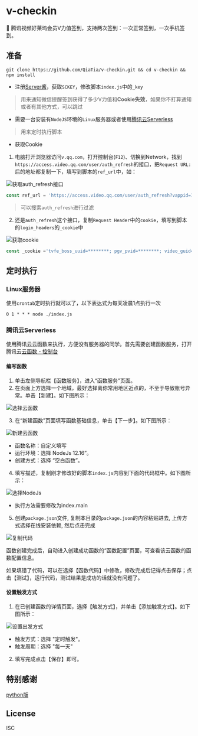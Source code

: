 # v-checkin

🚀 腾讯视频好莱坞会员V力值签到，支持两次签到：一次正常签到，一次手机签到。

## 准备

```shell
git clone https://github.com/QiaTia/v-checkin.git && cd v-checkin && npm install
```

* 注册[Server酱](http://sc.ftqq.com/)，获取`SCKEY`，修改脚本`index.js`中的`_key`
> 用来通知微信提醒签到获得了多少V力值和**Cookie失效**，如果你不打算通知或者有其他方式，可以跳过

* 需要一台安装有`NodeJS`环境的`Linux`服务器或者使用[腾讯云Serverless](https://console.cloud.tencent.com/scf)
> 用来定时执行脚本

* 获取Cookie

1. 电脑打开浏览器访问`v.qq.com`，打开控制台(`F12`)、切换到Network，找到`https://access.video.qq.com/user/auth_refresh`的接口，把`Request URL:`后的地址都复制一下，填写到脚本的`ref_url`中，如：

![获取auth_refresh接口](images/step_1.jpg)

```javascript
const ref_url = 'https://access.video.qq.com/user/auth_refresh?vappid=11059694&vsecret=********&type=qq&g_tk=&g_vstk=********&g_actk=********&callback=jQuery191048649********_1575435********4&_=1575435********'
```

> 可以搜索`auth_refresh`进行过滤

2. 还是`auth_refresh`这个接口，复制`Request Header`中的`cookie`，填写到脚本的`login_headers`的`_cookie`中

![获取cookie](images/step_1.jpg)

```javascript
const _cookie ='tvfe_boss_uuid=********; pgv_pvid=********; video_guid=***********; video_platform=2; pgv_info=ssid=***********; pgv_pvi=*************; pgv_si=*************; _qpsvr_localtk=***************; ptisp=; ptui_loginuin=************; RK=*************; ptcz=***************; main_login=qq; vqq_access_token=****************; vqq_appid=101483052; vqq_openid=********************; vqq_vuserid=*********************; vqq_vusession=dzsfo; vqq_refresh_token=*****************; uid=**************;'
```

## 定时执行

### Linux服务器

使用`crontab`定时执行就可以了，以下表达式为每天凌晨1点执行一次

```shell
0 1 * * * node ./index.js
```

### 腾讯云Serverless

使用腾讯云云函数来执行，方便没有服务器的同学。首先需要创建函数服务，打开腾讯云[云函数 - 控制台](https://console.cloud.tencent.com/scf)

#### 编写函数

1. 单击左侧导航栏【函数服务】，进入“函数服务”页面。
2. 在页面上方选择一个地域，最好选择离你常用地区近点的，不至于导致账号异常。单击【新建】。如下图所示：

![选择云函数](images/step_2.png)

3. 在“新建函数”页面填写函数基础信息，单击【下一步】。如下图所示：

![新建云函数](images/step_3.png)

* 函数名称：自定义填写
* 运行环境：选择 NodeJs 12.16”。
* 创建方式：选择 “空白函数”。

4. 填写描述，复制刚才修改好的脚本`index.js`内容到下面的代码框中。如下图所示：

![选择NodeJs](images/step_4.png)

* 执行方法需要修改为index.main

5. 创建`package.json`文件, 复制本目录的`package.json`的内容粘贴进去, 上传方式选择在线安装依赖, 然后点击完成

![复制代码](images/step_5.png)

函数创建完成后，自动进入创建成功函数的“函数配置”页面，可查看该云函数的函数配置信息。

如果填错了代码，可以在选择【函数代码】中修改，修改完成后记得点击保存；点击【测试】，运行代码，测试结果是成功的话就没有问题了。

#### 设置触发方式

1. 在已创建函数的详情页面，选择【触发方式】，并单击【添加触发方式】。如下图所示：

![设置出发方式](images/step_6.png)

* 触发方式：选择 "定时触发"。
* 触发周期：选择 "每一天"

2. 填写完成点击【保存】即可。

## 特别感谢

[python版](https://github.com/sy-records/v-checkin/)

## License

ISC